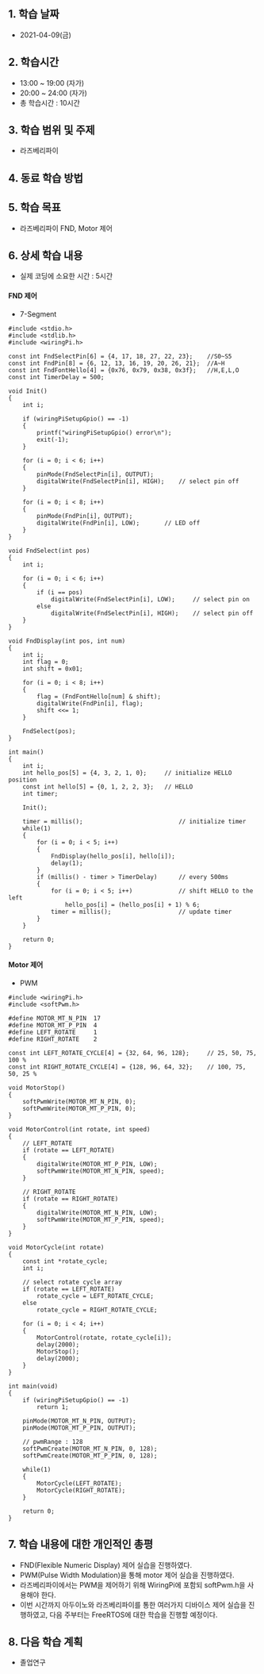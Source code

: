 ## 1. 학습 날짜
+ 2021-04-09(금)

## 2. 학습시간
+ 13:00 ~ 19:00 (자가)   
+ 20:00 ~ 24:00 (자가)
+ 총 학습시간 : 10시간

## 3. 학습 범위 및 주제
+ 라즈베리파이

## 4. 동료 학습 방법


## 5. 학습 목표
+ 라즈베리파이 FND, Motor 제어

## 6. 상세 학습 내용
+ 실제 코딩에 소요한 시간 : 5시간    
    
#### FND 제어
+ 7-Segment

```
#include <stdio.h>
#include <stdlib.h>
#include <wiringPi.h>

const int FndSelectPin[6] = {4, 17, 18, 27, 22, 23};	//S0~S5
const int FndPin[8] = {6, 12, 13, 16, 19, 20, 26, 21};	//A~H
const int FndFontHello[4] = {0x76, 0x79, 0x38, 0x3f};	//H,E,L,O 
const int TimerDelay = 500;

void Init()
{
	int i;

	if (wiringPiSetupGpio() == -1)
	{
		printf("wiringPiSetupGpio() error\n");
		exit(-1);
	}

	for (i = 0; i < 6; i++)
	{
		pinMode(FndSelectPin[i], OUTPUT);
		digitalWrite(FndSelectPin[i], HIGH);	// select pin off
	}

	for (i = 0; i < 8; i++)
	{
		pinMode(FndPin[i], OUTPUT);
		digitalWrite(FndPin[i], LOW);		// LED off
	}
}

void FndSelect(int pos)
{
	int i;

	for (i = 0; i < 6; i++)
	{
		if (i == pos)
			digitalWrite(FndSelectPin[i], LOW);		// select pin on
		else
			digitalWrite(FndSelectPin[i], HIGH);	// select pin off
	}
}

void FndDisplay(int pos, int num)
{
	int i;
	int flag = 0;
	int shift = 0x01;

	for (i = 0; i < 8; i++)
	{
		flag = (FndFontHello[num] & shift);
		digitalWrite(FndPin[i], flag);
		shift <<= 1;
	}

	FndSelect(pos);	
}

int main()
{
	int i;
	int hello_pos[5] = {4, 3, 2, 1, 0};		// initialize HELLO position
	const int hello[5] = {0, 1, 2, 2, 3};	// HELLO
	int timer;

	Init();

	timer = millis();							// initialize timer
	while(1)
	{
		for (i = 0; i < 5; i++)
		{
			FndDisplay(hello_pos[i], hello[i]);
			delay(1);
		}
		if (millis() - timer > TimerDelay)		// every 500ms 
		{
			for (i = 0; i < 5; i++)				// shift HELLO to the left
				hello_pos[i] = (hello_pos[i] + 1) % 6;
			timer = millis();					// update timer
		}
	}

	return 0;
}
```
#### Motor 제어
+ PWM

```
#include <wiringPi.h>
#include <softPwm.h>

#define MOTOR_MT_N_PIN	17
#define MOTOR_MT_P_PIN	4
#define LEFT_ROTATE		1
#define RIGHT_ROTATE	2

const int LEFT_ROTATE_CYCLE[4] = {32, 64, 96, 128};		// 25, 50, 75, 100 %
const int RIGHT_ROTATE_CYCLE[4] = {128, 96, 64, 32};	// 100, 75, 50, 25 %

void MotorStop()
{
	softPwmWrite(MOTOR_MT_N_PIN, 0);
	softPwmWrite(MOTOR_MT_P_PIN, 0);
}

void MotorControl(int rotate, int speed)
{
	// LEFT_ROTATE
	if (rotate == LEFT_ROTATE)
	{
		digitalWrite(MOTOR_MT_P_PIN, LOW);
		softPwmWrite(MOTOR_MT_N_PIN, speed);
	}

	// RIGHT_ROTATE
	if (rotate == RIGHT_ROTATE)
	{
		digitalWrite(MOTOR_MT_N_PIN, LOW);
		softPwmWrite(MOTOR_MT_P_PIN, speed);
	}
}

void MotorCycle(int rotate)
{
	const int *rotate_cycle;
	int i;

	// select rotate cycle array
	if (rotate == LEFT_ROTATE)
		rotate_cycle = LEFT_ROTATE_CYCLE;
	else
		rotate_cycle = RIGHT_ROTATE_CYCLE;

	for (i = 0; i < 4; i++)
	{
		MotorControl(rotate, rotate_cycle[i]);
		delay(2000);
		MotorStop();
		delay(2000);
	}
}

int main(void)
{
	if (wiringPiSetupGpio() == -1)
		return 1;

	pinMode(MOTOR_MT_N_PIN, OUTPUT);
	pinMode(MOTOR_MT_P_PIN, OUTPUT);
	
	// pwmRange : 128
	softPwmCreate(MOTOR_MT_N_PIN, 0, 128);
	softPwmCreate(MOTOR_MT_P_PIN, 0, 128);

	while(1)
	{
		MotorCycle(LEFT_ROTATE);
		MotorCycle(RIGHT_ROTATE);
	}

	return 0;
}
```
## 7. 학습 내용에 대한 개인적인 총평
+ FND(Flexible Numeric Display) 제어 실습을 진행하였다.
+ PWM(Pulse Width Modulation)을 통해 motor 제어 실습을 진행하였다.
+ 라즈베리파이에서는  PWM을 제어하기 위해 WiringPi에 포함되 softPwm.h을 사용해야 한다.
+ 이번 시간까지 아두이노와 라즈베리파이를 통한 여러가지 디바이스 제어 실습을 진행하였고, 다음 주부터는 FreeRTOS에 대한 학습을 진행할 예정이다.

## 8. 다음 학습 계획
+ 졸업연구

